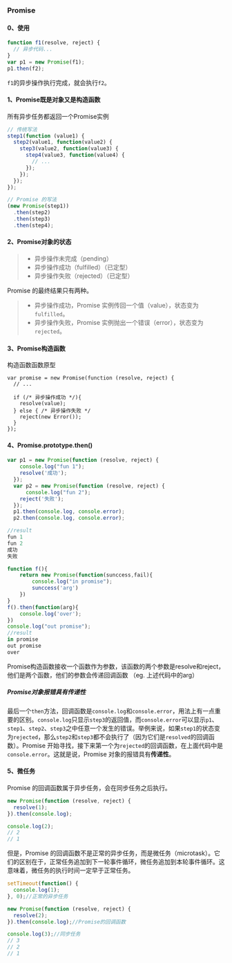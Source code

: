 ###  Promise

#### 0、使用

```javascript
function f1(resolve, reject) {
  // 异步代码...
}
var p1 = new Promise(f1);
p1.then(f2);
```
`f1`的异步操作执行完成，就会执行`f2`。

####  1、Promise既是对象又是构造函数

所有异步任务都返回一个Promise实例

```javascript
// 传统写法
step1(function (value1) {
  step2(value1, function(value2) {
    step3(value2, function(value3) {
      step4(value3, function(value4) {
        // ...
      });
    });
  });
});

// Promise 的写法
(new Promise(step1))
  .then(step2)
  .then(step3)
  .then(step4);
```

#### 2、Promise对象的状态

> - 异步操作未完成（pending）
> - 异步操作成功（fulfilled）（已定型）
> - 异步操作失败（rejected）（已定型）

Promise 的最终结果只有两种。

> - 异步操作成功，Promise 实例传回一个值（value），状态变为`fulfilled`。
> - 异步操作失败，Promise 实例抛出一个错误（error），状态变为`rejected`。

#### 3、Promise构造函数

构造函数函数原型

```
var promise = new Promise(function (resolve, reject) {
  // ...

  if (/* 异步操作成功 */){
    resolve(value);
  } else { /* 异步操作失败 */
    reject(new Error());
  }
});
```

#### 4、Promise.prototype.then()

```javascript
var p1 = new Promise(function (resolve, reject) {
	console.log("fun 1");
	resolve('成功');
  });
  var p2 = new Promise(function (resolve, reject) {
	  console.log("fun 2");
	reject('失败');
  });
  p1.then(console.log, console.error);
  p2.then(console.log, console.error);

//result
fun 1
fun 2
成功
失败

function f(){
	return new Promise(function(sunccess,fail){
		console.log("in promise");
		sunccess('arg')
	})
}
f().then(function(arg){
	console.log('over');
})
console.log("out promise");
//result
in promise
out promise
over
```
Promise构造函数接收一个函数作为参数，该函数的两个参数是resolve和reject，他们是两个函数，他们的参数会传递回调函数 （eg. 上述代码中的arg）
##### Promise对象报错具有传递性

最后一个`then`方法，回调函数是`console.log`和`console.error`，用法上有一点重要的区别。`console.log`只显示`step3`的返回值，而`console.error`可以显示`p1`、`step1`、`step2`、`step3`之中任意一个发生的错误。举例来说，如果`step1`的状态变为`rejected`，那么`step2`和`step3`都不会执行了（因为它们是`resolved`的回调函数）。Promise 开始寻找，接下来第一个为`rejected`的回调函数，在上面代码中是`console.error`。这就是说，Promise 对象的报错具有**传递性**。

#### 5、微任务

Promise 的回调函数属于异步任务，会在同步任务之后执行。

```JavaScript
new Promise(function (resolve, reject) {
  resolve(1);
}).then(console.log);

console.log(2);
// 2
// 1
```

但是，Promise 的回调函数不是正常的异步任务，而是微任务（microtask）。它们的区别在于，正常任务追加到下一轮事件循环，微任务追加到本轮事件循环。这意味着，微任务的执行时间一定早于正常任务。

```javascript
setTimeout(function() {
  console.log(1);
}, 0);//正常的异步任务

new Promise(function (resolve, reject) {
  resolve(2);
}).then(console.log);//Promise的回调函数

console.log(3);//同步任务
// 3
// 2
// 1
```
